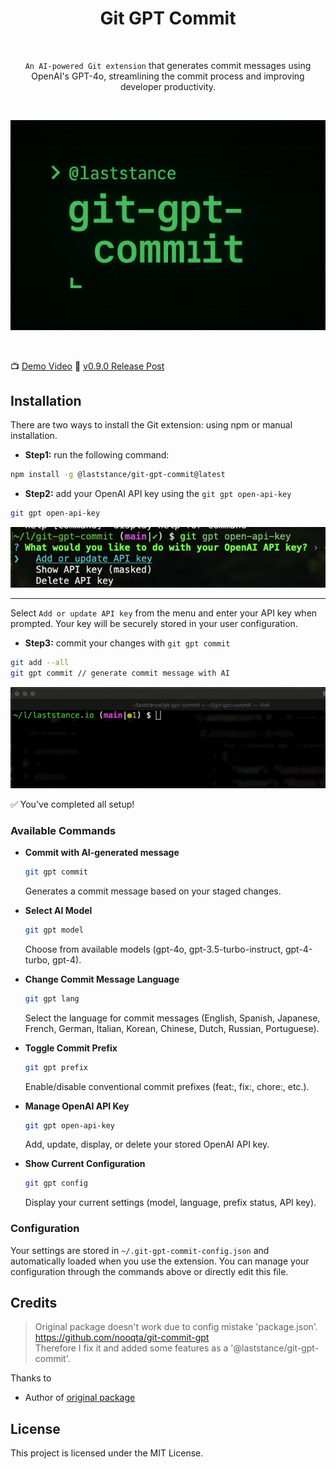 <h1 align="center">
    Git GPT Commit
</h1>

<br>


<p align="center">
    <code>An AI-powered Git extension</code> that generates commit messages using OpenAI's GPT-4o,  
    streamlining the commit process and improving developer productivity.
</p>

<br>

<p align="center">
  <img src="./assets/cover_image1540x1000.png" alt="cover_image"/>
</p>

<br>

📺 [Demo Video](https://www.youtube.com/watch?v=-0iVFHxXawo)
📖 [v0.9.0 Release Post](https://dev.to/malloc007/ive-just-released-git-gpt-commit-v090-13of)

## Installation

There are two ways to install the Git extension: using npm or manual installation.

- **Step1:** run the following command:

```bash
npm install -g @laststance/git-gpt-commit@latest
```

- **Step2:** add your OpenAI API key using the `git gpt open-api-key`

```bash
git gpt open-api-key
```

![open-api-key](./assets/open-api-key.png)

----

Select `Add or update API key` from the menu and enter your API key when prompted. Your key will be securely stored in your user configuration.

- **Step3:** commit your changes with `git gpt commit`

```bash
git add --all
git gpt commit // generate commit message with AI
```

<p align="center">
    <img src="./assets/preview.gif" />
</p>

✅ You've completed all setup!

### Available Commands

- **Commit with AI-generated message**

  ```bash
  git gpt commit
  ```

  Generates a commit message based on your staged changes.

- **Select AI Model**

  ```bash
  git gpt model
  ```

  Choose from available models (gpt-4o, gpt-3.5-turbo-instruct, gpt-4-turbo, gpt-4).

- **Change Commit Message Language**

  ```bash
  git gpt lang
  ```

  Select the language for commit messages (English, Spanish, Japanese, French, German, Italian, Korean, Chinese, Dutch, Russian, Portuguese).

- **Toggle Commit Prefix**

  ```bash
  git gpt prefix
  ```

  Enable/disable conventional commit prefixes (feat:, fix:, chore:, etc.).

- **Manage OpenAI API Key**

  ```bash
  git gpt open-api-key
  ```

  Add, update, display, or delete your stored OpenAI API key.

- **Show Current Configuration**
  ```bash
  git gpt config
  ```
  Display your current settings (model, language, prefix status, API key).

### Configuration

Your settings are stored in `~/.git-gpt-commit-config.json` and automatically loaded when you use the extension. You can manage your configuration through the commands above or directly edit this file.

## Credits

> Original package doesn't work due to config mistake 'package.json'. https://github.com/nooqta/git-commit-gpt  
> Therefore I fix it and added some features as a '@laststance/git-gpt-commit'.

Thanks to

- Author of [original package](https://github.com/nooqta/git-commit-gpt)

## License

This project is licensed under the MIT License.
